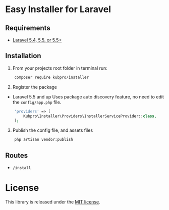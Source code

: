 # Easy Installer for Laravel 

## Requirements

* [Laravel 5.4, 5.5, or 5.5+](https://laravel.com/docs/installation)

## Installation

1. From your projects root folder in terminal run:

```bash
    composer require kubpro/installer
```

2. Register the package

* Laravel 5.5 and up
Uses package auto discovery feature, no need to edit the `config/app.php` file.

```php
	'providers' => [
	    Kubpro\Installer\Providers\InstallerServiceProvider::class,
	];
```

3. Publish the  config file,  and assets files 

```bash
    php artisan vendor:publish
```

## Routes

* `/install`


License
=======

This library is released under the [MIT license](LICENSE).
